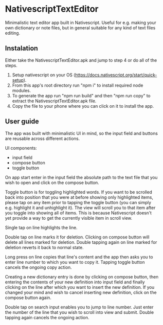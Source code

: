 # NativescriptTextEditor

Minimalistic text editor app built in Nativescript. Useful for e.g.
making your own dictionary or note files, but in general suitable for
any kind of text files editing.

## Instalation

Either take the NativescriptTextEditor.apk and jump to step 4 or do all of the steps.

1) Setup nativescript on your OS (https://docs.nativescript.org/start/quick-setup).
2) From this app's root directory run "npm i" to install required node modules.
3) To generate the app run "npm run build" and then "npm run copy" to
extract the NativescriptTextEditor.apk file.
4) Copy the file to your phone where you can click on it to install the app.

## User guide

The app was built with minimalistic UI in mind,
so the input field and buttons are reusable across different actions.

UI components:
  - input field
  - compose button
  - toggle button

On app start enter in the input field the absolute path to the text
file that you wish to open and click on the compose button.

Toggle button is for toggling highlighted words.
If you want to be scrolled back into position that you were at before
showing only highlighted items, please tap on any item prior to tapping
the toggle button (you can simply e.g. highlight it and unhighlight it).
The view will scroll you to that item after you toggle into showing all
of items. This is because Nativescript doesn't yet provide a way to get
the currently visible item in scroll view.

Single tap on line highlights the line.

Double tap on line marks it for deletion. Clicking on compose button
will delete all lines marked for deletion. Double tapping again on
line marked for deletion reverts it back to normal state.

Long press on line copies that line's content and the app then asks you
to enter line number to which you want to copy it.
Tapping toggle button cancels the ongoing copy action.

Creating a new dictionary entry is done by clicking on compose button,
then entering the contents of your new definition into input field and
finally clicking on the line after which you want to insert the new
definition. If you changed your mind and wish to cancel inserting new
definition, click on the compose button again.

Double tap on search input enables you to jump to line number. Just enter
the number of the line that you wish to scroll into view and submit.
Double tapping again cancels the ongoing action.
